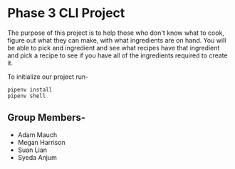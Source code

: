 # Phase 3 CLI Project 

The purpose of this project is to help those who don't know what to cook, figure out what they can make, with what ingredients are on hand. You will be able to pick and ingredient and see what recipes have that ingredient and pick a recipe to see if you have all of the ingredients required to create it.

To initialize our project run-
```
pipenv install
pipenv shell
```


## Group Members-
- Adam Mauch
- Megan Harrison
- Suan Lian
- Syeda Anjum
